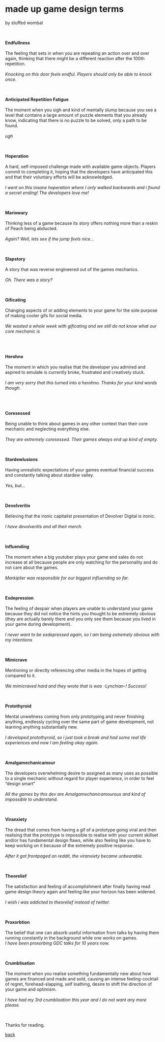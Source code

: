 <h1>made up game design terms</h1>
by stuffed wombat
<br><br><br>

**Endfullness**<br><br>
The feeling that sets in when you are repeating an action over and over again, thinking that there might be a different reaction after the 100th repetition.
<br><br>*Knocking on this door feels endful. Players should only be able to knock once.*
<br><br><br>

**Anticipated Repetition Fatigue**<br><br>
The moment when you sigh and kind of mentally slump because you see a level that contains a large amount of puzzle elements that you already know, indicating that there is no puzzle to be solved, only a path to be found.
<br><br>*ugh*
<br><br><br>

**Hoperation**<br><br>
A hard, self-imposed challenge made with available game objects. Players commit to completing it, hoping that the developers have anticipated this and that their voluntary efforts will be acknowledged.
<br><br>*I went on this insane hoperation where I only walked backwards and i found a secret ending! The developers love me!*
<br><br><br>

**Mariowary**<br><br>
Thinking less of a game because its story offers nothing more than a reskin of Peach being abducted.
<br><br>*Again? Well, lets see if the jump feels nice...*
<br><br><br>

**Slapstory**<br><br>
A story that was reverse engineered out of the games mechanics.
<br><br>*Oh. There was a story?*
<br><br><br>

**Gificating**<br><br>
Changing aspects of or adding elements to your game for the sole purpose of making cooler gifs for social media.
<br><br>*We wasted a whole week with gificating and we still do not know what our core mechanic is*<br>
<br><br><br>

**Herohno**<br><br>
The moment in which you realise that the developer you admired and aspired to emulate is currently broke, frustrated and creatively stuck.
<br><br>*I am very sorry that this turned into a herohno. Thanks for your kind words though.*<br>
<br><br><br>

**Coresessed**<br><br>
Being unable to think about games in any other context than their core mechanic and neglecting everything else.
<br><br>*They are extremely coresessed. Their games always end up kind of empty.*
<br><br><br>

**Stardewlusions**<br><br>
Having unrealistic expectations of your games eventual financial success and constantly talking about stardew valley.
<br><br>*Yes, but...*
<br><br><br>

**Devolveritis**<br><br>
Believing that the ironic capitalist presentation of Devolver Digital is ironic.
<br><br>*I have devolveritis and all their merch.*
<br><br><br>

**Influending**<br><br>
The moment when a big youtuber plays your game and sales do not increase at all because people are only watching for the personality and do not care about the games.
<br><br>*Markiplier was responsible for our biggest influending so far.*
<br><br><br>

**Exdepression**<br><br>
The feeling of despair when players are unable to understand your game because they did not notice the hints you thought to be extremely obvious (they are actually barely there and you only see them because you lived in your game during development).
<br><br>*I never want to be exdepressed again, so I am being extremely obvious with my intentions*
<br><br><br>

**Mimicrave**<br><br>
Mentioning or directly referencing other media in the hopes of getting compared to it.
<br><br>*We mimicraved hard and they wrote that is was -Lynchian-! Success!*
<br><br><br>

**Protothyroid**<br><br>
Mental unwellness coming from only prototyping and never finishing anything, endlessly cycling over the same part of game development, not learning anything substantially new.
<br><br>*I developed protothyroid, so i just took a break and had some real life experiences and now I am feeling okay again.*
<br><br><br>

**Amalgamechanicamour**<br><br>
The developers overwhelming desire to assigned as many uses as possible to a single mechanic without regard for player experience, in order to feel “design smart”
<br><br>*All the games by this dev are Amalgamechanicamourous and kind of impossible to understand.*
<br><br><br>

**Viranxiety**<br><br>
The dread that comes from having a gif of a prototype going viral and then realising that the prototype is impossible to realise with your current skillset and/or has fundamental design flaws, while also feeling like you have to keep working on it because of the extremely positive response.
<br><br>*After it got frontpaged on reddit, the viranxiety became unbearable.*
<br><br><br> 

**Theorelief**<br><br>
The satisfaction and feeling of accomplishment after finally having read  game design theory again and feeling like your horizon has been widened.
<br><br>*I wish i was addicted to theorelief instead of twitter.*
<br><br><br>

**Proxorbtion**<br><br>
The belief that one can absorb useful information from talks by having them running constantly in the background while one works on games.
<br>*I have been proxorbing GDC talks for 10 years now.*
<br><br><br>

**Crumblisation** <br><br>
The moment when you realise something fundamentally new about how games are financed and made and sold, causing an intense feeling-cocktail of regret, forehead-slapping, self loathing, desire to shift the direction of your game and optimism.
<br><br>*I have had my 3rd crumblisation this year and I do not want any more please.*
<br><br><br>

Thanks for reading.<br>

[back](thinking)

